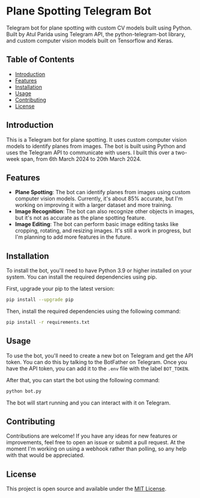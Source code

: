 # Plane Spotting Telegram Bot
 Telegram bot for plane spotting with custom CV models built using Python.
 Built by Atul Parida using Telegram API, the python-telegram-bot library, and custom computer vision models built on Tensorflow and Keras.

## Table of Contents
- [Introduction](#introduction)
- [Features](#features)
- [Installation](#installation)
- [Usage](#usage)
- [Contributing](#contributing)
- [License](#license)

## Introduction
This is a Telegram bot for plane spotting. It uses custom computer vision models to identify planes from images. The bot is built using Python and uses the Telegram API to communicate with users. I built this over a two-week span, from 6th March 2024 to 20th March 2024.

## Features
- **Plane Spotting**: The bot can identify planes from images using custom computer vision models. Currently, it's about 85% accurate, but I'm working on improving it with a larger dataset and more training.
- **Image Recognition**: The bot can also recognize other objects in images, but it's not as accurate as the plane spotting feature.
- **Image Editing**: The bot can perform basic image editing tasks like cropping, rotating, and resizing images. It's still a work in progress, but I'm planning to add more features in the future.

## Installation
To install the bot, you'll need to have Python 3.9 or higher installed on your system. You can install the required dependencies using pip.

First, upgrade your pip to the latest version:
```bash
pip install --upgrade pip
```

Then, install the required dependencies using the following command:

```bash
pip install -r requirements.txt
```

## Usage
To use the bot, you'll need to create a new bot on Telegram and get the API token. You can do this by talking to the BotFather on Telegram. Once you have the API token, you can add it to the `.env` file with the label `BOT_TOKEN`.

After that, you can start the bot using the following command:

```bash
python bot.py
```

The bot will start running and you can interact with it on Telegram.

## Contributing
Contributions are welcome! If you have any ideas for new features or improvements, feel free to open an issue or submit a pull request. At the moment I'm working on using a webhook rather than polling, so any help with that would be appreciated.

## License
This project is open source and available under the [MIT License](LICENSE.md).

[//]: # (README.md ends here)
```
